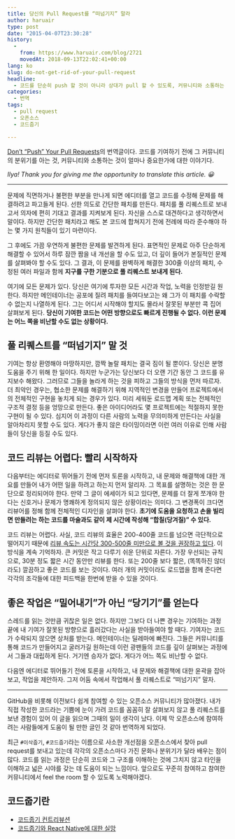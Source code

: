 ```yaml
---
title: 당신의 Pull Request를 “떠넘기지” 말라
author: haruair
type: post
date: "2015-04-07T23:30:28"
history:
  - 
    from: https://www.haruair.com/blog/2721
    movedAt: 2018-09-13T22:02:41+00:00
lang: ko
slug: do-not-get-rid-of-your-pull-request
headline:
  - 코드를 단순히 push 할 것이 아니라 상대가 pull 할 수 있도록, 커뮤니티와 소통하는 방법. 번역글.
categories:
  - 번역
tags:
  - pull request
  - 오픈소스
  - 코드줍기

---
```

[Don&#8217;t &#8220;Push&#8221; Your Pull Requests][1]의 번역글이다. 코드를 기여하기 전에 그 커뮤니티의 분위기를 아는 것, 커뮤니티와 소통하는 것이 얼마나 중요한가에 대한 이야기다.

_Ilya! Thank you for giving me the opportunity to translate this article. 😀_

* * *

문제에 직면하거나 불편한 부분을 만나게 되면 에디터를 열고 코드를 수정해 문제를 해결하려고 파고들게 된다. 선한 의도로 간단한 패치를 만든다. 패치를 풀 리퀘스트로 보내고서 의자에 편히 기대고 결과를 지켜보게 된다. 자신을 스스로 대견하다고 생각하면서 말이다. 하지만 간단한 패치라고 해도 본 코드에 합쳐지기 전에 전례에 따라 준수해야 하는 몇 가지 원칙들이 있기 마련이다.

그 후에도 가끔 우연하게 불편한 문제를 발견하게 된다. 표면적인 문제로 아주 단순하게 해결할 수 있어서 하루 잠깐 짬을 내 개선을 할 수도 있고, 더 깊이 들어가 본질적인 문제를 살펴봐야 할 수도 있다. 그 결과, 이 문제를 완벽하게 해결한 300줄 이상의 패치, 수정된 여러 파일과 함께 **지구를 구한 기분으로 풀 리퀘스트 보내게 된다.**

여기에 모든 문제가 있다. 당신은 여기에 투자한 모든 시간과 작업, 노력을 인정받길 원한다. 하지만 메인테이너는 공포에 질려 패치를 들여다보고는 왜 그가 이 패치를 수락할 수 없는지 나열하게 된다. 그는 어디서 시작해야 할지도 몰라서 잘못된 부분만 콕 집어 살펴보게 된다. **당신이 기여한 코드는 어떤 방향으로도 빠르게 진행될 수 없다. 이런 문제는 어느 쪽을 비난할 수도 없는 상황이다.**

## 풀 리퀘스트를 &#8220;떠넘기지&#8221; 말 것

기여는 항상 환영해야 마땅하지만, 깜짝 놀랄 패치는 결국 짐이 될 뿐이다. 당신은 분명 도움을 주기 위해 한 일이다. 하지만 누군가는 당신보다 더 오랜 기간 동안 그 코드를 유지보수 해왔다. 그러므로 그들을 놀라게 하는 것을 피하고 그들의 방식을 먼저 따르자. 더 최악인 경우는, 협소한 문제를 해결하기 위해 지역적인 변경을 만들어 프로젝트에서의 전체적인 구현을 놓치게 되는 경우가 있다. 미리 세워둔 로드맵 계획 또는 전체적인 구조적 결정 등을 엉망으로 만든다. 좋은 아이디어라도 몇 프로젝트에는 적절하지 못한 구현이 될 수 있다. 심지어 이 과정이 다른 사람의 노력을 무의미하게 만든다는 사실을 알아차리지 못할 수도 있다. 게다가 좋지 않은 타이밍이라면 이런 여러 이유로 인해 사람들이 당신을 등질 수도 있다.

## 코드 리뷰는 어렵다: 빨리 시작하자

다음부터는 에디터로 뛰어들기 전에 먼저 토론을 시작하고, 내 문제와 해결책에 대한 개요를 만들어 내가 어떤 일을 하려고 하는지 먼저 알리자. 그 목표를 설명하는 것은 한 문단으로 정리되어야 한다. 만약 그 글이 에세이가 되고 있다면, 문제를 더 잘게 쪼개야 한다는 신호거나 문제가 명쾌하게 정의되지 않은 상황이라는 의미다. 그 변경폭이 크다면 리뷰어를 정해 함께 전체적인 디자인을 살펴야 한다. **초기에 도움을 요청하고 손을 빌리면 만들려는 하는 코드를 마술과도 같이 제 시간에 작성해 &#8220;합칠(당겨질)&#8221; 수 있다.**

코드 리뷰는 어렵다. 사실, 코드 리뷰의 효율은 200-400줄 코드를 넘으면 극단적으로 떨어지기 때문에 [리뷰 속도는 시간당 300-500줄 미만으로 볼 것을 권장하고 있다][2]. 이 방식을 계속 기억하자. 큰 커밋은 작고 다루기 쉬운 단위로 자른다. 가장 우선되는 규칙으로, 30분 정도 짧은 시간 동안만 리뷰를 한다. 또는 200줄 보다 짧은, (똑똑하진 않더라도) 깔끔하고 좋은 코드를 보는 것이다. 여러 개의 커밋이라도 로드맵을 함께 준다면 각각의 조각들에 대한 피드백을 한번에 받을 수 있을 것이다.

## 좋은 작업은 &#8220;밀어내기&#8221;가 아닌 &#8220;당기기&#8221;를 얻는다

스레드를 읽는 것만큼 귀찮은 일은 없다. 하지만 그보다 더 나쁜 경우는 기여하는 과정 끝에 내 기여가 잘못된 방향으로 흘러갔다는 사실을 받아들여야 할 때다. 기여자는 코드가 수락되지 않으면 상처를 받는다. 메인테이너는 딜레마에 빠진다. 그들은 커뮤니티를 통해 코드가 만들어지고 굴러가길 원하는데 이런 광팬들의 코드를 깊이 살펴보는 과정에서 그들과 대립하게 된다. 거기엔 승자가 없다. 게다가 어느 쪽도 비난할 수 없다.

다음엔 에디터로 뛰어들기 전에 토론을 시작하고, 내 문제와 해결책에 대한 윤곽을 잡아보고, 작업을 제안하자. 그저 어둠 속에서 작업해서 풀 리퀘스트로 &#8220;떠넘기지&#8221; 말자.

* * *

GitHub을 비롯해 이전보다 쉽게 참여할 수 있는 오픈소스 커뮤니티가 많아졌다. 내가 직접 작성한 코드라는 기쁨에 눈이 가려 코드를 꼼꼼히 잘 살펴보지 않고 풀 리퀘스트를 보낸 경험이 있어 이 글을 읽으며 그때의 일이 생각이 났다. 이제 막 오픈소스에 참여하려는 사람들에게 도움이 될 만한 글인 것 같아 번역하게 되었다.

최근 `#이삭줍기`, `#코드줍기`라는 이름으로 사소한 개선점을 오픈소스에서 찾아 pull request를 보내고 있는데 각각의 오픈소스마다 가진 문화나 분위기가 달라 배우는 점이 많다. 코드를 읽는 과정은 단순히 코드와 그 구조를 이해하는 것에 그치지 않고 타인을 이해하고 넓은 시야를 갖는 데 도움이 되는 느낌이다. 앞으로도 꾸준히 참여하고 참여한 커뮤니티에서 feel the room 할 수 있도록 노력해야겠다.

## 코드줍기란

  * [코드줍기 컨트리뷰션][3]
  * [코드줍기와 React Native에 대한 실망][4]

 [1]: https://www.igvita.com/2011/12/19/dont-push-your-pull-requests/
 [2]: http://smartbear.com/SmartBear/media/pdfs/11_Best_Practices_for_Peer_Code_Review.pdf
 [3]: http://slides.com/krazyeom/381739
 [4]: http://www.appilogue.kr/2844566
